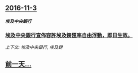## [2016-11-3](/news/2016/11/3/index.md)

##### 埃及中央銀行
### [埃及中央銀行宣佈容許埃及鎊匯率自由浮動，即日生效。 ](/news/2016/11/3/埃及中央銀行宣佈容許埃及鎊匯率自由浮動-即日生效.md)
_上下文: 埃及中央銀行, 埃及鎊_

## [前一天...](/news/2016/11/2/index.md)

